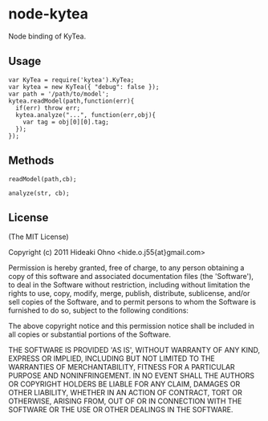 
# node-kytea

  Node binding of KyTea.

## Usage

    var KyTea = require('kytea').KyTea;
    var kytea = new KyTea({ "debug": false });
    var path = '/path/to/model';
    kytea.readModel(path,function(err){
      if(err) throw err;
      kytea.analyze("...", function(err,obj){
        var tag = obj[0][0].tag;
      });
    });

## Methods

    readModel(path,cb);
    
    analyze(str, cb);

## License 

(The MIT License)

Copyright (c) 2011 Hideaki Ohno &lt;hide.o.j55{at}gmail.com&gt;

Permission is hereby granted, free of charge, to any person obtaining
a copy of this software and associated documentation files (the
'Software'), to deal in the Software without restriction, including
without limitation the rights to use, copy, modify, merge, publish,
distribute, sublicense, and/or sell copies of the Software, and to
permit persons to whom the Software is furnished to do so, subject to
the following conditions:

The above copyright notice and this permission notice shall be
included in all copies or substantial portions of the Software.

THE SOFTWARE IS PROVIDED 'AS IS', WITHOUT WARRANTY OF ANY KIND,
EXPRESS OR IMPLIED, INCLUDING BUT NOT LIMITED TO THE WARRANTIES OF
MERCHANTABILITY, FITNESS FOR A PARTICULAR PURPOSE AND NONINFRINGEMENT.
IN NO EVENT SHALL THE AUTHORS OR COPYRIGHT HOLDERS BE LIABLE FOR ANY
CLAIM, DAMAGES OR OTHER LIABILITY, WHETHER IN AN ACTION OF CONTRACT,
TORT OR OTHERWISE, ARISING FROM, OUT OF OR IN CONNECTION WITH THE
SOFTWARE OR THE USE OR OTHER DEALINGS IN THE SOFTWARE.

